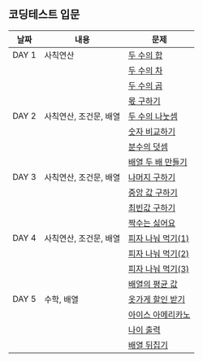 ## 코딩테스트 입문

| 날짜  | 내용                   | 문제                                |
| ----- | ---------------------- | ----------------------------------- |
| DAY 1 | 사칙연산               | [두 수의 합](./DAY_01/01.js)        |
|       |                        | [두 수의 차](./DAY_01/02.js)        |
|       |                        | [두 수의 곱](./DAY_01/03.js)        |
|       |                        | [몫 구하기](./DAY_01/04.js)         |
| DAY 2 | 사칙연산, 조건문, 배열 | [두 수의 나눗셈](./DAY_02/01.js)    |
|       |                        | [숫자 비교하기](./DAY_02/02.js)     |
|       |                        | [분수의 덧셈](./DAY_02/03.js)       |
|       |                        | [배열 두 배 만들기](./DAY_02/04.js) |
| DAY 3 | 사칙연산, 조건문, 배열 | [나머지 구하기](./DAY_03/01.js)     |
|       |                        | [중앙 값 구하기](./DAY_03/02.js)    |
|       |                        | [최빈값 구하기](./DAY_03/03.js)     |
|       |                        | [짝수는 싫어요](./DAY_03/04.js)     |
| DAY 4 | 사칙연산, 조건문, 배열 | [피자 나눠 먹기(1)](./DAY_04/01.js) |
|       |                        | [피자 나눠 먹기(2)](./DAY_04/02.js) |
|       |                        | [피자 나눠 먹기(3)](./DAY_04/03.js) |
|       |                        | [배열의 평균 값](./DAY_04/04.js)    |
| DAY 5 | 수학, 배열             | [옷가게 할인 받기](./DAY_05/01.js)  |
|       |                        | [아이스 아메리카노](./DAY_05/02.js) |
|       |                        | [나이 출력](./DAY_05/03.js)         |
|       |                        | [배열 뒤집기](./DAY_05/04.js)       |
